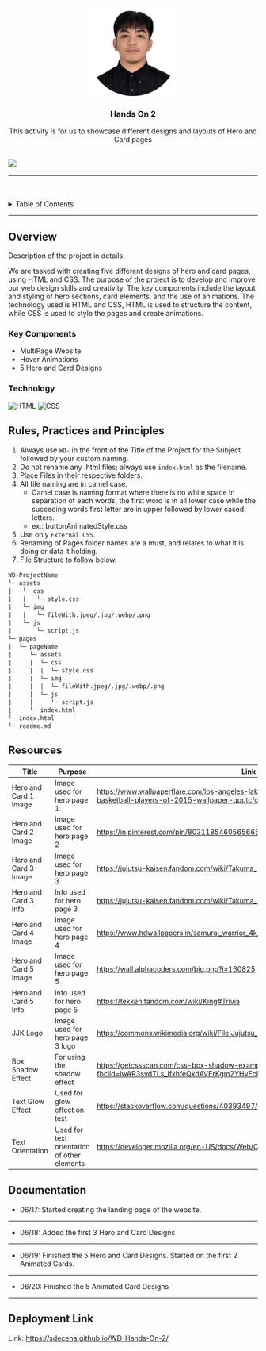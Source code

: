 <a name="readme-top">

<br/>

<br />
<div align="center">
  <a href="https://github.com/sdecena/">
  <!-- TODO: If you want to add logo or banner you can add it here -->
    <img src="./assets/img/pic-page.png" alt="Nyebe" width="180" height="180">
  </a>
<!-- TODO: Change Title to the name of the title of your Project -->
  <h3 align="center">Hands On 2</h3>
</div>
<!-- TODO: Make a short description -->
<div align="center">
  This activity is for us to showcase different designs and layouts of Hero and Card pages
</div>

<br />

<!-- TODO: Change the zyx-0314 into your github username  -->
<!-- TODO: Change the WD-Template-Project into the same name of your folder -->
![](https://visit-counter.vercel.app/counter.png?page=sdecena/WD-Hands-On-2)

---

<br />
<br />

<!-- TODO: If you want to add more layers for your readme -->
<details>
  <summary>Table of Contents</summary>
  <ol>
    <li>
      <a href="#overview">Overview</a>
      <ol>
        <li>
          <a href="#key-components">Key Components</a>
        </li>
        <li>
          <a href="#technology">Technology</a>
        </li>
      </ol>
    </li>
    <li>
      <a href="#rule,-practices-and-principles">Rules, Practices and Principles</a>
    </li>
    <li>
      <a href="#resources">Resources</a>
    </li>
      <li>
      <a href="#documentation">Documentation</a>
    </li>
      <li>
      <a href="#deployment-link">Deployment Link</a>
    </li>
  </ol>
</details>

---

## Overview

<!-- TODO: To be changed -->
<!-- The following are just sample -->
Description of the project in details.


We are tasked with creating five different designs of hero and card pages, using HTML and CSS. The purpose of the project is to develop and improve our web design skills and creativity. The key components include the layout and styling of hero sections, card elements, and the use of animations. The technology used is HTML and CSS, HTML is used to structure the content, while CSS is used to style the pages and create animations.

### Key Components
<!-- TODO: List of Key Components -->
<!-- The following are just sample -->
- MultiPage Website
- Hover Animations
- 5 Hero and Card Designs

### Technology
<!-- TODO: List of Technology Used -->
![HTML](https://img.shields.io/badge/HTML-E34F26?style=for-the-badge&logo=html5&logoColor=white)
![CSS](https://img.shields.io/badge/CSS-1572B6?style=for-the-badge&logo=css3&logoColor=white)

## Rules, Practices and Principles
1. Always use `WD-` in the front of the Title of the Project for the Subject followed by your custom naming.
2. Do not rename any .html files; always use `index.html` as the filename.
3. Place Files in their respective folders.
4. All file naming are in camel case.
   - Camel case is naming format where there is no white space in separation of each words, the first word is in all lower case while the succeding words first letter are in upper followed by lower cased letters.
   - ex.: buttonAnimatedStyle.css
5. Use only `External CSS`.
6. Renaming of Pages folder names are a must, and relates to what it is doing or data it holding.
7. File Structure to follow below.

```
WD-ProjectName
└─ assets
|   └─ css
|   |   └─ style.css
|   └─ img
|   |   └─ fileWith.jpeg/.jpg/.webp/.png
|   └─ js
|       └─ script.js
└─ pages
|  └─ pageName
|     └─ assets
|     |  └─ css
|     |  |  └─ style.css
|     |  └─ img
|     |  |  └─ fileWith.jpeg/.jpg/.webp/.png
|     |  └─ js
|     |     └─ script.js
|     └─ index.html
└─ index.html
└─ readme.md
```

## Resources

<!-- TODO: Add References -->
| Title | Purpose | Link |
|-|-|-|
| Hero and Card 1 Image | Image used for hero page 1 | https://www.wallpaperflare.com/los-angeles-lakers-kobe-bryant-shooting-guard-best-basketball-players-of-2015-wallpaper-qpptc/download |
| Hero and Card 2 Image | Image used for hero page 2 | https://in.pinterest.com/pin/803118546056566518/ |
| Hero and Card 3 Image | Image used for hero page 3 | https://jujutsu-kaisen.fandom.com/wiki/Takuma_Ino |
| Hero and Card 3 Info | Info used for hero page 3 | https://jujutsu-kaisen.fandom.com/wiki/Takuma_Ino |
| Hero and Card 4 Image | Image used for hero page 4 | https://www.hdwallpapers.in/samurai_warrior_4k_hd_ghost_of_tsushima-wallpapers.html |
| Hero and Card 5 Image | Image used for hero page 5 | https://wall.alphacoders.com/big.php?i=160825 |
| Hero and Card 5 Info | Info used for hero page 5 | https://tekken.fandom.com/wiki/King#Trivia |
| JJK Logo | Image used for hero page 3 logo | https://commons.wikimedia.org/wiki/File:Jujutsu_Kaisen_logo_%28Japanese_anime%29.svg |
| Box Shadow Effect | For using the shadow effect | https://getcssscan.com/css-box-shadow-examples?fbclid=IwAR3svdTLs_lfxhfeQkdAVErKgm2YHyEcB4_Gpq1livLkKMEAVf0ew5D2TFA |
| Text Glow Effect | Used for glow effect on text | https://stackoverflow.com/questions/40393497/text-outer-glow-effect-using-css |
| Text Orientation | Used for text orientation of other elements | https://developer.mozilla.org/en-US/docs/Web/CSS/text-orientation |


## Documentation
- 06/17: Started creating the landing page of the website.
---
- 06/18: Added the first 3 Hero and Card Designs
---
- 06/19: Finished the 5 Hero and Card Designs.
Started on the first 2 Animated Cards.
---
- 06/20: Finished the 5 Animated Card Designs
---


## Deployment Link
Link: https://sdecena.github.io/WD-Hands-On-2/